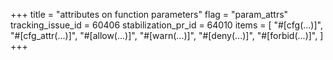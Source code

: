 +++
title = "attributes on function parameters"
flag = "param_attrs"
tracking_issue_id = 60406
stabilization_pr_id = 64010
items = [
    "#[cfg(...)]",
    "#[cfg_attr(...)]",
    "#[allow(...)]",
    "#[warn(...)]",
    "#[deny(...)]",
    "#[forbid(...)]",
]
+++
